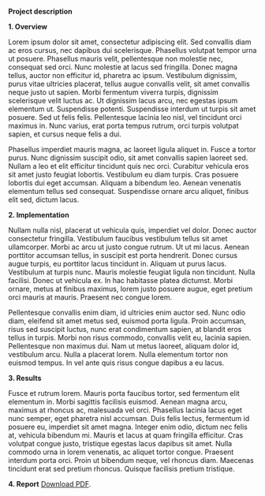 **Project description**

**1. Overview**

Lorem ipsum dolor sit amet, consectetur adipiscing elit. Sed convallis diam ac eros cursus, nec dapibus dui scelerisque. Phasellus volutpat tempor urna ut posuere. Phasellus mauris velit, pellentesque non molestie nec, consequat sed orci. Nunc molestie at lacus sed fringilla. Donec magna tellus, auctor non efficitur id, pharetra ac ipsum. Vestibulum dignissim, purus vitae ultricies placerat, tellus augue convallis velit, sit amet convallis neque justo ut sapien. Morbi fermentum viverra turpis, dignissim scelerisque velit luctus ac. Ut dignissim lacus arcu, nec egestas ipsum elementum ut. Suspendisse potenti. Suspendisse interdum ut turpis sit amet posuere. Sed ut felis felis. Pellentesque lacinia leo nisl, vel tincidunt orci maximus in. Nunc varius, erat porta tempus rutrum, orci turpis volutpat sapien, et cursus neque felis a dui.

Phasellus imperdiet mauris magna, ac laoreet ligula aliquet in. Fusce a tortor purus. Nunc dignissim suscipit odio, sit amet convallis sapien laoreet sed. Nullam a leo et elit efficitur tincidunt quis nec orci. Curabitur vehicula eros sit amet justo feugiat lobortis. Vestibulum eu diam turpis. Cras posuere lobortis dui eget accumsan. Aliquam a bibendum leo. Aenean venenatis elementum tellus sed consequat. Suspendisse ornare arcu aliquet, finibus elit sed, dictum lacus.

**2. Implementation**

Nullam nulla nisl, placerat ut vehicula quis, imperdiet vel dolor. Donec auctor consectetur fringilla. Vestibulum faucibus vestibulum tellus sit amet ullamcorper. Morbi ac arcu ut justo congue rutrum. Ut ut mi lacus. Aenean porttitor accumsan tellus, in suscipit est porta hendrerit. Donec cursus augue turpis, eu porttitor lacus tincidunt in. Aliquam ut purus lacus. Vestibulum at turpis nunc. Mauris molestie feugiat ligula non tincidunt. Nulla facilisi. Donec ut vehicula ex. In hac habitasse platea dictumst. Morbi ornare, metus at finibus maximus, lorem justo posuere augue, eget pretium orci mauris at mauris. Praesent nec congue lorem.

Pellentesque convallis enim diam, id ultricies enim auctor sed. Nunc odio diam, eleifend sit amet metus sed, euismod porta ligula. Proin accumsan, risus sed suscipit luctus, nunc erat condimentum sapien, at blandit eros tellus in turpis. Morbi non risus commodo, convallis velit eu, lacinia sapien. Pellentesque non maximus dui. Nam ut metus laoreet, aliquam dolor id, vestibulum arcu. Nulla a placerat lorem. Nulla elementum tortor non euismod tempus. In vel ante quis risus congue dapibus a eu lacus.

**3. Results**

Fusce et rutrum lorem. Mauris porta faucibus tortor, sed fermentum elit elementum in. Morbi sagittis facilisis euismod. Aenean magna arcu, maximus at rhoncus ac, malesuada vel orci. Phasellus lacinia lacus eget nunc semper, eget pharetra nisl accumsan. Duis felis lectus, fermentum id posuere eu, imperdiet sit amet magna. Integer enim odio, dictum nec felis at, vehicula bibendum mi. Mauris et lacus at quam fringilla efficitur. Cras volutpat congue justo, tristique egestas lacus dapibus sit amet. Nulla commodo urna in lorem venenatis, ac aliquet tortor congue. Praesent interdum porta orci. Proin ut bibendum neque, vel rhoncus diam. Maecenas tincidunt erat sed pretium rhoncus. Quisque facilisis pretium tristique.

**4. Report**
<object data="https://github.com/nguyen-trinhtk/PII-Robot/blob/main/Results/Report%20Paper.pdf" type="application/pdf" width="700px" height="700px">
        <a href="https://github.com/nguyen-trinhtk/PII-Robot/blob/main/Results/Report%20Paper.pdf">Download PDF</a>.</p>
</object>
